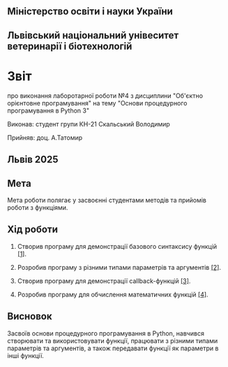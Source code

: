 ## Міністерство освіти і науки України

## Львівський національний унівеситет ветеринарії і біотехнологій

# Звіт
про виконання лаборотарної роботи №4 з дисциплини "Об'єктно орієнтовне програмування" на тему "Основи процедурного програмування в Python 3"

Виконав: студент групи КН-21 Скальський Володимир

Прийняв: доц. А.Татомир

## Львів 2025

## Мета
Мета роботи полягає у засвоєнні студентами методів та прийомів роботи з функціями.

## Хід роботи

1. Створив програму для демонстрації базового синтаксису функцій [[1]](basic_functions.py).

2. Розробив програму з різними типами параметрів та аргументів [[2]](function_parameters.py).

3. Створив програму для демонстрації callback-функцій [[3]](callback_functions.py).

4. Розробив програму для обчислення математичних функцій [[4]](math_functions.py).

## Висновок
Засвоїв основи процедурного програмування в Python, навчився створювати та використовувати функції, працювати з різними типами параметрів та аргументів, а також передавати функції як параметри в інші функції. 